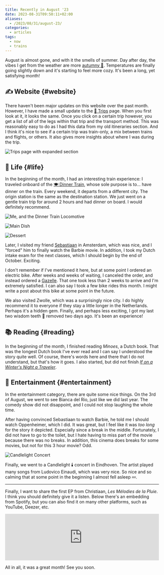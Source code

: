 ```yaml
---
title: Recently in August '23
date: 2023-08-31T09:50:11+02:00
aliases:
  - /2023/08/31/august-23/
categories:
  - articles
tags:
  - now
  - trains
---
```


August is almost gone, and with it the smells of summer. Day after day, the vibes I get from the weather are more [autumny 🍁](/2023/08/27/forest-delicacies/). Temperatures are finally going slightly down and it's starting to feel more cozy. It's been a long, yet satisfying month!

<!--more-->

## ✍️ Website {#website}

There haven't been major updates on this website over the past month. However, I have made a small update to the [🚆 Trips](/trips/) page. When you first look at it, it looks the same. Once you click on a certain trip however, you get a list of all of the legs within that trip and the transport method. This was reasonably easy to do as I had this data from my old itineraries section. And I think it's nice to see if a certain trip was train-only, a mix between trains and flights, or others. It also gives more insights about where I was during the trip.

![](cdn:/2023-08-trips-expandable?class=fw "Trips page with expanded section")

## 🍄 Life {#life}

In the beginning of the month, I had an interesting train experience: I traveled onboard of the [🍽️ Dinner Train](https://dinnertrain.eu/), whose sole purpose is to... have dinner on the train. Every weekend, it departs from a different city. The origin station is the same as the destination station. We just went on a gentle train trip for around 2 hours and had dinner on board. I would definitely recommend.

<div class='fg fw' style='grid-template-columns: repeat(3, 1fr);'>

![](cdn:/2023-08-dinner-train "Me, and the Dinner Train Locomotive")

![](cdn:/2023-08-dinner-train-main "Main Dish")

![](cdn:/2023-08-dinner-train-dessert "Dessert")

</div>

Later, I visited my friend [Sebastiaan](https://seblog.nl/) in Amsterdam, which was nice, and I "forced" him to finally watch the Barbie movie. In addition, I took my Dutch intake exam for the next classes, which I should begin by the end of October. Exciting.

I don't remember if I've mentioned it here, but at some point I ordered an electric bike. After weeks and weeks of waiting, I canceled the order, and instead ordered a [Gazelle](https://www.gazelle.nl/). That one took less than 2 weeks to arrive and I'm extremely satisfied. I can also say I took a few bike rides this month. I might write a post about this bike at some point in the future. 

We also visited Zwolle, which was a surprisingly nice city. I do highly recommend it to everyone if they stay a little longer in the Netherlands. Perhaps it's a hidden gem. Finally, and perhaps less exciting, I got my last two wisdom teeth 🦷 removed two days ago. It's been an experience!

## 📚 Reading {#reading}

In the beginning of the month, I finished reading *Minoes*, a Dutch book. That was the longest Dutch book I've ever read and I can say I understood the story quite well. Of course, there's words here and there that I do not understand, but that's how it goes. I also started, but did not finish [*If on a Winter's Night a Traveler*](/2023/08/23/if-on-a-winters-night-a-traveler/).

## 🍿 Entertainment {#entertainment}

In the entertainment category, there are quite some nice things. On the 3rd of August, we went to see Bianca del Rio, just like we did last year. The comedy show did not disappoint, and I could not stop laughing the whole time.

After having convinced Sebastiaan to watch Barbie, he told me I should watch Oppenheimer, which I did. It was great, but I feel like it was _too long_ for the story it depicted. Especially since a break in the middle. Fortunately, I did not have to go to the toilet, but I hate having to miss part of the movie because there was no breaks. In addition, this cinema does breaks for some movies, but not for this 3 hour movie? Odd.

![](cdn:/2023-08-candlelight?class=fw "Candlelight Concert")

Finally, we went to a Candlelight 🕯️ concert in Eindhoven. The artist played many songs from Ludovico Einaudi, which was very nice. So nice and so calming that at some point in the beginning I almost fell asleep 💤.

<hr>

Finally, I want to share the first EP from Christiaan, *Les Mélodies de la Pluie*. I think you should definitely give it a listen. Below there's an embedding from Spotify, but you can also find it on many other platforms, such as YouTube, Deezer, etc.

<iframe src='https://open.spotify.com/embed/album/2KSQoUYNVFsXHsv4Mrt1KQ?theme=0'
  width='100%'
  height='152'
  frameBorder='0'
  allow='autoplay; clipboard-write; encrypted-media; picture-in-picture'
  loading='lazy' referrerpolicy='no-referrer'></iframe>

All in all, it was a great month! See you soon.
